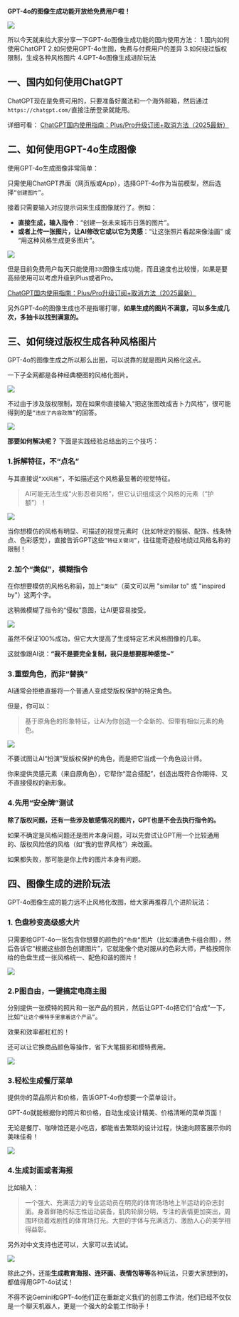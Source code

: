 **GPT-4o的图像生成功能开放给免费用户啦！**

![](https://fastly.jsdelivr.net/gh/bucketio/img16@main/2025/04/01/1743508601334-6879b82a-9443-4dc3-af13-a5fa2842ebfc.png)


所以今天就来给大家分享一下GPT-4o图像生成功能的国内使用方法：
1.国内如何使用ChatGPT
2.如何使用GPT-4o生图，免费与付费用户的差异
3.如何绕过版权限制，生成各种风格图片
4.GPT-4o图像生成进阶玩法


## 一、国内如何使用ChatGPT

ChatGPT现在是免费可用的，只要准备好魔法和一个海外邮箱，然后通过`https://chatgpt.com/`直接注册登录就能用。

详细可看：
[ChatGPT国内使用指南：Plus/Pro升级订阅+取消方法（2025最新）]([https://www.example.com](https://mp.weixin.qq.com/s/-s5pCjVCaBnYt9-wjKCUYw))


## 二、如何使用GPT-4o生成图像
使用GPT-4o生成图像非常简单：

只需使用ChatGPT界面（网页版或App），选择GPT-4o作为当前模型，然后选择`“创建图片”`。

接着只需要输入对应提示词来生成图像就行了。例如：
- **直接生成，输入指令**：“创建一张未来城市日落的图片”。
- **或者上传一张图片，让AI修改它或以它为灵感**：“让这张照片看起来像油画” 或 “用这种风格生成更多图片”。

![](https://fastly.jsdelivr.net/gh/bucketio/img6@main/2025/04/01/1743508611096-0ea39c1f-681e-4dcc-baf2-ac1bb868bc82.png)


但是目前免费用户每天只能使用`3次`图像生成功能，而且速度也比较慢，如果是要高频使用可以考虑升级到Plus或者Pro。

[ChatGPT国内使用指南：Plus/Pro升级订阅+取消方法（2025最新）]([https://www.example.com](https://mp.weixin.qq.com/s/-s5pCjVCaBnYt9-wjKCUYw))

另外GPT-4o的图像生成也不是指哪打哪，**如果生成的图片不满意，可以多生成几次，多抽卡以找到满意的。**


## 三、如何绕过版权生成各种风格图片
GPT-4o的图像生成之所以那么出圈，可以说靠的就是图片风格化这点。

一下子全网都是各种经典梗图的风格化图片。

![](https://fastly.jsdelivr.net/gh/bucketio/img9@main/2025/04/01/1743508619057-2b255c6d-795e-4aba-8887-4a9d6f3036ee.png)


不过由于涉及版权限制，现在如果你直接输入“把这张图改成吉卜力风格”，很可能得到的是`“违反了内容政策”`的回答。

![](https://fastly.jsdelivr.net/gh/bucketio/img6@main/2025/04/01/1743508643143-8d9493ba-e6e8-483d-be8d-735eef716703.png)


**那要如何解决呢？** 下面是实践经验总结出的三个技巧：

### 1.拆解特征，不“点名”

与其直接说`“XX风格”`，不如描述这个风格最显著的视觉特征。

>AI可能无法生成“火影忍者风格”，但它认识组成这个风格的元素（“护额”）！


![](https://fastly.jsdelivr.net/gh/bucketio/img2@main/2025/04/01/1743508635206-9fc62ed3-fd12-4535-9fc8-a0bdcda4dc00.png)

当你想模仿的风格有明显、可描述的视觉元素时（比如特定的服装、配饰、线条特点、色彩感觉），直接告诉GPT这些`“特征关键词”`，往往能奇迹般地绕过风格名称的限制！

### 2.加个“类似”，模糊指令

在你想要模仿的风格名称前，加上`“类似”`（英文可以用 "similar to" 或 "inspired by"）这两个字。

这稍微模糊了指令的“侵权”意图，让AI更容易接受。

![](https://fastly.jsdelivr.net/gh/bucketio/img3@main/2025/04/01/1743508652167-ecc67819-4dd0-4875-9ad3-43a2a5856513.png)


虽然不保证100%成功，但它大大提高了生成特定艺术风格图像的几率。

这就像跟AI说：**“我不是要完全复制，我只是想要那种感觉~”**

### 3.重塑角色，而非“替换”

AI通常会拒绝直接将一个普通人变成受版权保护的特定角色。

但是，你可以：

>基于原角色的形象特征，让AI为你创造一个全新的、但带有相似元素的角色。


![](https://fastly.jsdelivr.net/gh/bucketio/img3@main/2025/04/01/1743508665995-da8ed886-026c-445a-af67-f0341fac7866.png)


不要试图让AI“扮演”受版权保护的角色，而是把它当成一个角色设计师。

你来提供灵感元素（来自原角色），它帮你“混合搭配”，创造出既符合你期待、又不直接侵权的新形象。

### 4.先用“安全牌”测试

**除了版权问题，还有一些涉及敏感情况的图片，GPT也是不会去执行指令的。**

如果不确定是风格问题还是图片本身问题，可以先尝试让GPT用一个比较通用的、版权风险低的风格（如“我的世界风格”）来改画。

如果都失败，那可能是你上传的图片本身有问题。


## 四、图像生成的进阶玩法

GPT-4o图像生成的能力远不止风格化改图，给大家再推荐几个进阶玩法：

### 1. 色盘秒变高级感大片

只需要给GPT-4o一张包含你想要的颜色的`“色盘”`图片（比如潘通色卡组合图），然后告诉它“根据这些颜色创建图片”，它就能像个绝对服从的色彩大师，严格按照你给的色盘生成一张风格统一、配色和谐的图片！

![](https://fastly.jsdelivr.net/gh/bucketio/img15@main/2025/04/01/1743508674526-2c9f59c6-b135-463d-af36-c96304c0f048.png)


### 2.P图自由，一键搞定电商主图

分别提供一张模特的照片和一张产品的照片，然后让GPT-4o把它们“合成”一下，比如`“让这个模特手里拿着这个产品”`。

效果和效率都杠杠的！

还可以让它换商品颜色等操作，省下大笔摄影和模特费用。

![](https://fastly.jsdelivr.net/gh/bucketio/img13@main/2025/04/01/1743508687143-5dc03b14-1ff4-4d4a-881b-8555f5d72f70.png)


### 3.轻松生成餐厅菜单

提供你的菜品照片和价格，告诉GPT-4o你想要一个菜单设计。

GPT-4o就能根据你的照片和价格，自动生成设计精美、价格清晰的菜单页面！

无论是餐厅、咖啡馆还是小吃店，都能省去繁琐的设计过程，快速向顾客展示你的美味佳肴！

![](https://fastly.jsdelivr.net/gh/bucketio/img15@main/2025/04/01/1743508694750-54c4401f-57d8-4bb0-9fdf-aad64e5b0670.png)


### 4.生成封面或者海报

比如输入：
>一个强大、充满活力的专业运动员在明亮的体育场场地上半运动的杂志封面。身着鲜艳的标志性运动装备，肌肉轮廓分明，专注的表情更加突出，周围环绕着戏剧性的体育场灯光。大胆的字体与充满活力、激励人心的美学相得益彰。

另外对中文支持也还可以，大家可以去试试。

![](https://fastly.jsdelivr.net/gh/bucketio/img11@main/2025/04/01/1743508701393-cc5c6369-8aff-4770-9ee0-97287c646494.png)

除此之外，还能**生成教育海报、连环画、表情包等等**各种玩法，只要大家想到的，都值得用GPT-4o试试！

不得不说Gemini和GPT-4o他们正在重新定义我们的创意工作流，他们已经不仅仅是一个聊天机器人，更是一个强大的全能工作助手！


